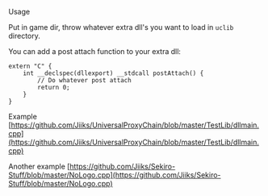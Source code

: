 Usage

Put in game dir, throw whatever extra dll's you want to load in `uclib` directory.

You can add a post attach function to your extra dll:

```
extern "C" {
    int __declspec(dllexport) __stdcall postAttach() {
        // Do whatever post attach
        return 0;
    }
}
```

Example [https://github.com/Jiiks/UniversalProxyChain/blob/master/TestLib/dllmain.cpp](https://github.com/Jiiks/UniversalProxyChain/blob/master/TestLib/dllmain.cpp)

Another example [https://github.com/Jiiks/Sekiro-Stuff/blob/master/NoLogo.cpp](https://github.com/Jiiks/Sekiro-Stuff/blob/master/NoLogo.cpp)
